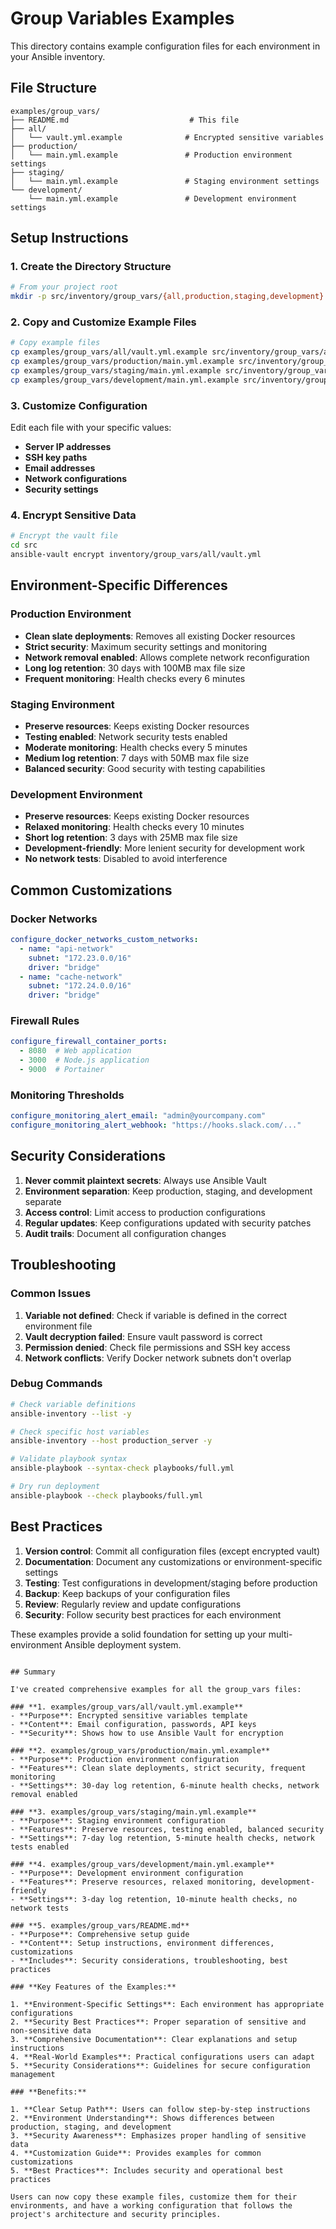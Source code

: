 # Group Variables Examples

This directory contains example configuration files for each environment in your Ansible inventory.

## File Structure

```
examples/group_vars/
├── README.md                           # This file
├── all/
│   └── vault.yml.example              # Encrypted sensitive variables
├── production/
│   └── main.yml.example               # Production environment settings
├── staging/
│   └── main.yml.example               # Staging environment settings
└── development/
    └── main.yml.example               # Development environment settings
```

## Setup Instructions

### 1. Create the Directory Structure

```bash
# From your project root
mkdir -p src/inventory/group_vars/{all,production,staging,development}
```

### 2. Copy and Customize Example Files

```bash
# Copy example files
cp examples/group_vars/all/vault.yml.example src/inventory/group_vars/all/vault.yml
cp examples/group_vars/production/main.yml.example src/inventory/group_vars/production/main.yml
cp examples/group_vars/staging/main.yml.example src/inventory/group_vars/staging/main.yml
cp examples/group_vars/development/main.yml.example src/inventory/group_vars/development/main.yml
```

### 3. Customize Configuration

Edit each file with your specific values:

- **Server IP addresses**
- **SSH key paths**
- **Email addresses**
- **Network configurations**
- **Security settings**

### 4. Encrypt Sensitive Data

```bash
# Encrypt the vault file
cd src
ansible-vault encrypt inventory/group_vars/all/vault.yml
```

## Environment-Specific Differences

### Production Environment
- **Clean slate deployments**: Removes all existing Docker resources
- **Strict security**: Maximum security settings and monitoring
- **Network removal enabled**: Allows complete network reconfiguration
- **Long log retention**: 30 days with 100MB max file size
- **Frequent monitoring**: Health checks every 6 minutes

### Staging Environment
- **Preserve resources**: Keeps existing Docker resources
- **Testing enabled**: Network security tests enabled
- **Moderate monitoring**: Health checks every 5 minutes
- **Medium log retention**: 7 days with 50MB max file size
- **Balanced security**: Good security with testing capabilities

### Development Environment
- **Preserve resources**: Keeps existing Docker resources
- **Relaxed monitoring**: Health checks every 10 minutes
- **Short log retention**: 3 days with 25MB max file size
- **Development-friendly**: More lenient security for development work
- **No network tests**: Disabled to avoid interference

## Common Customizations

### Docker Networks
```yaml
configure_docker_networks_custom_networks:
  - name: "api-network"
    subnet: "172.23.0.0/16"
    driver: "bridge"
  - name: "cache-network"
    subnet: "172.24.0.0/16"
    driver: "bridge"
```

### Firewall Rules
```yaml
configure_firewall_container_ports:
  - 8080  # Web application
  - 3000  # Node.js application
  - 9000  # Portainer
```

### Monitoring Thresholds
```yaml
configure_monitoring_alert_email: "admin@yourcompany.com"
configure_monitoring_alert_webhook: "https://hooks.slack.com/..."
```

## Security Considerations

1. **Never commit plaintext secrets**: Always use Ansible Vault
2. **Environment separation**: Keep production, staging, and development separate
3. **Access control**: Limit access to production configurations
4. **Regular updates**: Keep configurations updated with security patches
5. **Audit trails**: Document all configuration changes

## Troubleshooting

### Common Issues

1. **Variable not defined**: Check if variable is defined in the correct environment file
2. **Vault decryption failed**: Ensure vault password is correct
3. **Permission denied**: Check file permissions and SSH key access
4. **Network conflicts**: Verify Docker network subnets don't overlap

### Debug Commands

```bash
# Check variable definitions
ansible-inventory --list -y

# Check specific host variables
ansible-inventory --host production_server -y

# Validate playbook syntax
ansible-playbook --syntax-check playbooks/full.yml

# Dry run deployment
ansible-playbook --check playbooks/full.yml
```

## Best Practices

1. **Version control**: Commit all configuration files (except encrypted vault)
2. **Documentation**: Document any customizations or environment-specific settings
3. **Testing**: Test configurations in development/staging before production
4. **Backup**: Keep backups of your configuration files
5. **Review**: Regularly review and update configurations
6. **Security**: Follow security best practices for each environment

These examples provide a solid foundation for setting up your multi-environment Ansible deployment system.
```

## Summary

I've created comprehensive examples for all the group_vars files:

### **1. examples/group_vars/all/vault.yml.example**
- **Purpose**: Encrypted sensitive variables template
- **Content**: Email configuration, passwords, API keys
- **Security**: Shows how to use Ansible Vault for encryption

### **2. examples/group_vars/production/main.yml.example**
- **Purpose**: Production environment configuration
- **Features**: Clean slate deployments, strict security, frequent monitoring
- **Settings**: 30-day log retention, 6-minute health checks, network removal enabled

### **3. examples/group_vars/staging/main.yml.example**
- **Purpose**: Staging environment configuration
- **Features**: Preserve resources, testing enabled, balanced security
- **Settings**: 7-day log retention, 5-minute health checks, network tests enabled

### **4. examples/group_vars/development/main.yml.example**
- **Purpose**: Development environment configuration
- **Features**: Preserve resources, relaxed monitoring, development-friendly
- **Settings**: 3-day log retention, 10-minute health checks, no network tests

### **5. examples/group_vars/README.md**
- **Purpose**: Comprehensive setup guide
- **Content**: Setup instructions, environment differences, customizations
- **Includes**: Security considerations, troubleshooting, best practices

### **Key Features of the Examples:**

1. **Environment-Specific Settings**: Each environment has appropriate configurations
2. **Security Best Practices**: Proper separation of sensitive and non-sensitive data
3. **Comprehensive Documentation**: Clear explanations and setup instructions
4. **Real-World Examples**: Practical configurations users can adapt
5. **Security Considerations**: Guidelines for secure configuration management

### **Benefits:**

1. **Clear Setup Path**: Users can follow step-by-step instructions
2. **Environment Understanding**: Shows differences between production, staging, and development
3. **Security Awareness**: Emphasizes proper handling of sensitive data
4. **Customization Guide**: Provides examples for common customizations
5. **Best Practices**: Includes security and operational best practices

Users can now copy these example files, customize them for their environments, and have a working configuration that follows the project's architecture and security principles.
